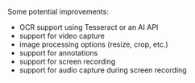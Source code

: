 Some potential improvements:

- OCR support using Tesseract or an AI API
- support for video capture
- image processing options (resize, crop, etc.)
- support for annotations
- support for screen recording
- support for audio capture during screen recording
